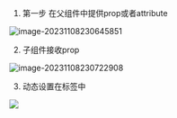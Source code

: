 1. 第一步 在父组件中提供prop或者attribute

![image-20231108230645851](https://ttqblogimg.oss-cn-beijing.aliyuncs.com/image-20231108230645851.png)

2. 子组件接收prop

![image-20231108230722908](https://ttqblogimg.oss-cn-beijing.aliyuncs.com/image-20231108230722908.png)

3. 动态设置在标签中

![](https://ttqblogimg.oss-cn-beijing.aliyuncs.com/image-20231108230800414.png)